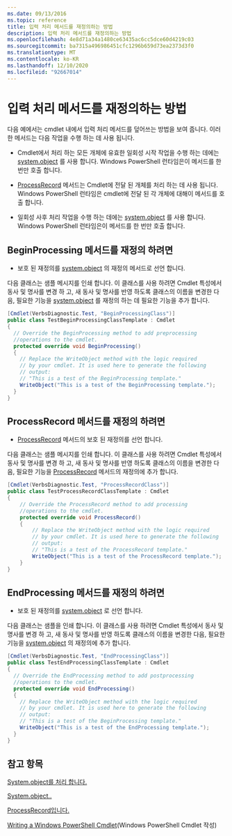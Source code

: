 ```yaml
---
ms.date: 09/13/2016
ms.topic: reference
title: 입력 처리 메서드를 재정의하는 방법
description: 입력 처리 메서드를 재정의하는 방법
ms.openlocfilehash: 4e8d71a34a1480ce63435ac6cc5dce60d4219c03
ms.sourcegitcommit: ba7315a496986451cfc1296b659d73ea2373d3f0
ms.translationtype: MT
ms.contentlocale: ko-KR
ms.lasthandoff: 12/10/2020
ms.locfileid: "92667014"
---
```

# <a name="how-to-override-input-processing-methods"></a>입력 처리 메서드를 재정의하는 방법

다음 예에서는 cmdlet 내에서 입력 처리 메서드를 덮어쓰는 방법을 보여 줍니다. 이러한 메서드는 다음 작업을 수행 하는 데 사용 됩니다.

- Cmdlet에서 처리 하는 모든 개체에 유효한 일회성 시작 작업을 수행 하는 데에는 [system.object](/dotnet/api/System.Management.Automation.Cmdlet.BeginProcessing) 를 사용 합니다. Windows PowerShell 런타임은이 메서드를 한 번만 호출 합니다.

- [ProcessRecord](/dotnet/api/System.Management.Automation.Cmdlet.ProcessRecord) 메서드는 Cmdlet에 전달 된 개체를 처리 하는 데 사용 됩니다. Windows PowerShell 런타임은 cmdlet에 전달 된 각 개체에 대해이 메서드를 호출 합니다.

- 일회성 사후 처리 작업을 수행 하는 데에는 [system.object](/dotnet/api/System.Management.Automation.Cmdlet.EndProcessing) 를 사용 합니다. Windows PowerShell 런타임은이 메서드를 한 번만 호출 합니다.

## <a name="to-override-the-beginprocessing-method"></a>BeginProcessing 메서드를 재정의 하려면

- 보호 된 재정의를 [system.object](/dotnet/api/System.Management.Automation.Cmdlet.BeginProcessing) 의 재정의 메서드로 선언 합니다.

다음 클래스는 샘플 메시지를 인쇄 합니다. 이 클래스를 사용 하려면 Cmdlet 특성에서 동사 및 명사를 변경 하 고, 새 동사 및 명사를 반영 하도록 클래스의 이름을 변경한 다음, 필요한 기능을 [system.object](/dotnet/api/System.Management.Automation.Cmdlet.BeginProcessing) 를 재정의 하는 데 필요한 기능을 추가 합니다.

```csharp
[Cmdlet(VerbsDiagnostic.Test, "BeginProcessingClass")]
public class TestBeginProcessingClassTemplate : Cmdlet
{
  // Override the BeginProcessing method to add preprocessing
  //operations to the cmdlet.
  protected override void BeginProcessing()
  {
    // Replace the WriteObject method with the logic required
    // by your cmdlet. It is used here to generate the following
    // output:
    // "This is a test of the BeginProcessing template."
    WriteObject("This is a test of the BeginProcessing template.");
  }
}
```

## <a name="to-override-the-processrecord-method"></a>ProcessRecord 메서드를 재정의 하려면

- [ProcessRecord](/dotnet/api/System.Management.Automation.Cmdlet.ProcessRecord) 메서드의 보호 된 재정의를 선언 합니다.

다음 클래스는 샘플 메시지를 인쇄 합니다. 이 클래스를 사용 하려면 Cmdlet 특성에서 동사 및 명사를 변경 하 고, 새 동사 및 명사를 반영 하도록 클래스의 이름을 변경한 다음, 필요한 기능을 [ProcessRecord](/dotnet/api/System.Management.Automation.Cmdlet.ProcessRecord) 메서드의 재정의에 추가 합니다.

```csharp
[Cmdlet(VerbsDiagnostic.Test, "ProcessRecordClass")]
public class TestProcessRecordClassTemplate : Cmdlet
{
    // Override the ProcessRecord method to add processing
    //operations to the cmdlet.
    protected override void ProcessRecord()
    {
        // Replace the WriteObject method with the logic required
        // by your cmdlet. It is used here to generate the following
        // output:
        // "This is a test of the ProcessRecord template."
        WriteObject("This is a test of the ProcessRecord template.");
    }
}

```

## <a name="to-override-the-endprocessing-method"></a>EndProcessing 메서드를 재정의 하려면

- 보호 된 재정의를 [system.object](/dotnet/api/System.Management.Automation.Cmdlet.EndProcessing) 로 선언 합니다.

다음 클래스는 샘플을 인쇄 합니다. 이 클래스를 사용 하려면 Cmdlet 특성에서 동사 및 명사를 변경 하 고, 새 동사 및 명사를 반영 하도록 클래스의 이름을 변경한 다음, 필요한 기능을 [system.object](/dotnet/api/System.Management.Automation.Cmdlet.EndProcessing) 의 재정의에 추가 합니다.

```csharp
[Cmdlet(VerbsDiagnostic.Test, "EndProcessingClass")]
public class TestEndProcessingClassTemplate : Cmdlet
{
  // Override the EndProcessing method to add postprocessing
  //operations to the cmdlet.
  protected override void EndProcessing()
  {
    // Replace the WriteObject method with the logic required
    // by your cmdlet. It is used here to generate the following
    // output:
    // "This is a test of the BeginProcessing template."
    WriteObject("This is a test of the EndProcessing template.");
  }
}
```

## <a name="see-also"></a>참고 항목

[System.object를 처리 합니다.](/dotnet/api/System.Management.Automation.Cmdlet.BeginProcessing)

[System.object..](/dotnet/api/System.Management.Automation.Cmdlet.EndProcessing)

[ProcessRecord입니다.](/dotnet/api/System.Management.Automation.Cmdlet.ProcessRecord)

[Writing a Windows PowerShell Cmdlet](./writing-a-windows-powershell-cmdlet.md)(Windows PowerShell Cmdlet 작성)
